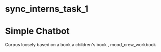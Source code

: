 # sync_interns_task_1
# Simple Chatbot

Corpus loosely based on a book a children's book , mood_crew_workbook 
